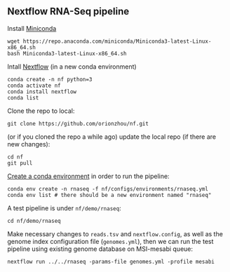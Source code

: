 ## Nextflow RNA-Seq pipeline

Install [Miniconda](https://docs.conda.io/en/latest/miniconda.html)

    wget https://repo.anaconda.com/miniconda/Miniconda3-latest-Linux-x86_64.sh
    bash Miniconda3-latest-Linux-x86_64.sh

Intall [Nextflow](https://github.com/nextflow-io/nextflow) (in a new conda environment)

    conda create -n nf python=3
    conda activate nf
    conda install nextflow
    conda list

Clone the repo to local:

    git clone https://github.com/orionzhou/nf.git

(or if you cloned the repo a while ago) update the local repo (if there are new changes):

    cd nf
    git pull

[Create a conda environment](https://docs.conda.io/projects/conda/en/latest/user-guide/tasks/manage-environments.html#creating-an-environment-from-an-environment-yml-file) in order to run the pipeline:

    conda env create -n rnaseq -f nf/configs/environments/rnaseq.yml
    conda env list # there should be a new environment named "rnaseq"

A test pipeline is under `nf/demo/rnaseq`:

    cd nf/demo/rnaseq

Make necessary changes to `reads.tsv` and `nextflow.config`, as well as the genome index configuration file (`genomes.yml`), then we can run the test pipeline using existing genome database on MSI-mesabi queue:

    nextflow run ../../rnaseq -params-file genomes.yml -profile mesabi
